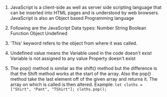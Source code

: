 1. JavaScript is a client-side as well as server side scripting language that can be inserted into HTML pages and is understood by web browsers. JavaScript is also an Object based Programming language

2. Following are the JavaScript Data types:
Number
String
Boolean
Function
Object
Undefined

3. 'This' keyword refers to the object from where it was called.

4. Undefined value means the
Variable used in the code doesn't exist
Variable is not assigned to any value
Property doesn't exist

5. The pop() method is similar as the shift() method but the difference is that the Shift method works at the start of the array. Also the pop() method take the last element off of the given array and returns it. The array on which is called is then altered.
Example:
`let cloths = ["Shirt", "Pant", "TShirt"];
cloths.pop();`
